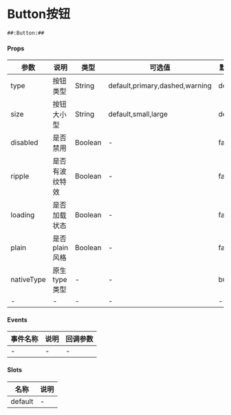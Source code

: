 # Button按钮

```
##:Button:##
```

#### Props
| 参数      | 说明    | 类型      | 可选值       | 默认值   |
|---------- |-------- |---------- |------------- |--------- |
| type     | 按钮类型   | String  |   default,primary,dashed,warning       |    default    |
| size     | 按钮大小型   | String  |   default,small,large       |    default    |
| disabled     | 是否禁用   | Boolean  |   -       |    false    |
| ripple     | 是否有波纹特效   | Boolean  |   -       |    false    |
| loading     | 是否加载状态   | Boolean  |   -       |    false    |
| plain     | 是否plain风格   | Boolean  |   -       |    false    |
| nativeType     | 原生type类型   | -  |   -       |    button    |
| -     | -   | -  |   -       |    -    |

#### Events
| 事件名称 | 说明 | 回调参数 |
|---------|--------|---------|
| - | - | - |

#### Slots
| 名称 | 说明 | 
|---------|--------|
| default | - |